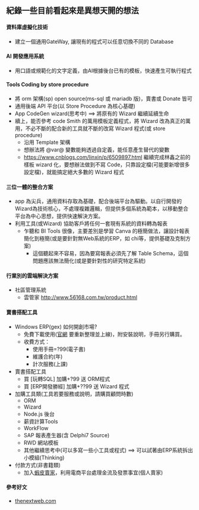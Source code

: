 ## 紀錄一些目前看起來是異想天開的想法
#### 資料庫虛擬化技術
* 建立一個通用GateWay, 讓現有的程式可以任意切換不同的 Database

#### AI 開發應用系統
* 用口語或規範化的文字定義，由AI根據後台已有的模板，快速產生可執行程式

#### Tools Coding by store procedure 
* 將 orm 架構(sp) open source(ms-sql 或 mariadb 版)，賣書或 Donate 皆可
* 通用後端 API 平台(以 Store Procedure 為核心基礎)
* App CodeGen wizard(思考中) ==> 將原有的 Wizard 繼續延續生命
* 續上，能否參考 code Smith 的萬用模板定義程式，將 Wizard 改為真正的萬用，不必不斷的配合新的工具就不斷的改寫 Wizard 程式(或 store procedure)
  * 沿用 Template 架構
  * 想辦法將 @var@ 變數能夠透過自定義，能任意產生替代的變數
  * https://www.cnblogs.com/linxin/p/6509897.html
  繼續完成林鑫之前的樣板 wizard 化，要想辦法做到不寫 Code，只靠設定檔(可能要新增很多設定檔)，就能搞定絕大多數的 Wizard 程式

#### 三位一體的整合方案
* app 為尖兵，通用資料存取為基礎，配合後端平台為驅動。以自行開發的 Wizard為技術核心，不處理複雜邏輯，但提供多個系統為範本，以移動整合平台為中心思想，提供快速解決方案。
* 利用工具(或Wizard) 協助客戶將任何一套現有系統的資料轉為報表
  * 乍聽和 BI Tools 很像，主要差別是學習 Canva 的極簡做法，讓設計報表簡化到極簡(或是要針對無Web系統的ERP，如 chi等，提供基礎及克制方案)
    * 這個聽起來不容易，因為要寫報表必須先了解 Table Schema，這個問題應該無法簡化(或是要針對性的研究特定系統)

#### 行業別的雲端解決方案 
* 社區管理系統
  * 雲管家 http://www.56168.com.tw/product.html
  
#### 賣書搭配工具
* Windows ERP(gex) 如何開創市場?
  * 免費下載使用([官網](www.gex.com.tw) 要重新整理並上線)，附安裝說明，手冊另行購買。
  * 收費方式：
    * 使用手冊=?99(電子書)
    * 維護合約(年)
    * 計次服務(上課)
* 賣書搭配工具
  * 買 [玩轉SQL] 加購+?99 送 ORM程式
  * 買 [ERP開發勝經] 加購+??99 送 Wizard 程式
* 加購工具類(工具若要服務或說明，請購買顧問時數)
  * ORM
  * Wizard
  * Node.js 後台
  * 薪資計算Tools
  * WorkFlow
  * SAP 報表產生器(含 Delphi7 Source)
  * RWD 網站模板
  * 其他繼續思考中(可以多寫一些小工具或程式) ==> 可以試著由ERP系統拆出小模組(Thinking)
* 付款方式(非書籍類)
  * 加入[蝦皮賣家](https://agirls.aotter.net/post/54780)，利用電商平台處理金流及發票事宜(個人賣家)

#### 參考好文
* [thenextweb.com](https://thenextweb.com/entrepreneur/2014/10/23/side-projects-saved-our-startup/1/)
